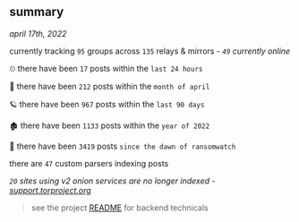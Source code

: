 
## summary
_april 17th, 2022_

currently tracking `95` groups across `135` relays & mirrors - _`49` currently online_

⏲ there have been `17` posts within the `last 24 hours`

🦈 there have been `212` posts within the `month of april`

🪐 there have been `967` posts within the `last 90 days`

🏚 there have been `1133` posts within the `year of 2022`

🦕 there have been `3419` posts `since the dawn of ransomwatch`

there are `47` custom parsers indexing posts

_`20` sites using v2 onion services are no longer indexed - [support.torproject.org](https://support.torproject.org/onionservices/v2-deprecation/)_

> see the project [README](https://github.com/thetanz/ransomwatch#ransomwatch--) for backend technicals
